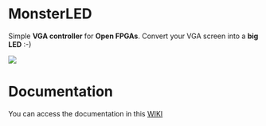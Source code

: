 # MonsterLED
Simple **VGA controller** for **Open FPGAs**. Convert your VGA screen into a **big LED** :-)

![](https://github.com/Obijuan/MonsterLED/raw/master/wiki/vga-LED-02.gif)

# Documentation

You can access the documentation in this [WIKI](https://github.com/Obijuan/MonsterLED/wiki)
